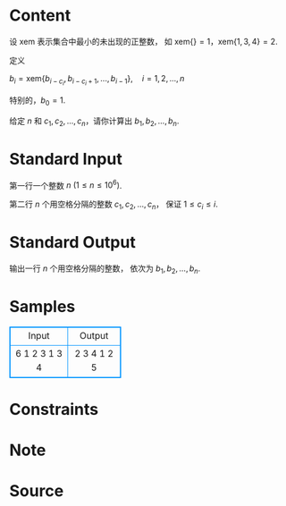 
# Content

设 $\mathrm{xem}$ 表示集合中最小的未出现的正整数，
如 $\mathrm{xem}\{\} = 1$，$\mathrm{xem}\{1,3,4\} = 2$.

定义

$b_i = \mathrm{xem}\{b_{i-c_i}, b_{i-c_i+1}, ..., b_{i-1}\}, \quad i = 1, 2, ..., n$

特别的，$b_0 = 1$.

给定 $n$ 和 $c_1, c_2, ..., c_n$，请你计算出
$b_1, b_2, ..., b_n$.

# Standard Input

第一行一个整数 $n\ (1 \le n \le 10^6)$.

第二行 $n$ 个用空格分隔的整数 $c_1, c_2, ..., c_n$，
保证 $1 \le c_i \le i$.

# Standard Output

输出一行 $n$ 个用空格分隔的整数，
依次为 $b_1, b_2, ..., b_n$.

# Samples

<style>
        table,table tr th, table tr td { border:1px solid #0094ff; }
        table { width: 200px; min-height: 25px; line-height: 25px; text-align: center; border-collapse: collapse;}   
    </style>
<table>
	<tr>
		<td>Input</td>
		<td>Output</td>
	</tr>
<tr><td>6
1 2 3 1 3 4</td><td>2 3 4 1 2 5</td></tr></table>


# Constraints



# Note



# Source


